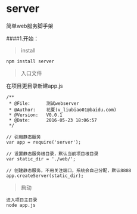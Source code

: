 # server
简单web服务脚手架

####1.开始：
>install

```
npm install server
```
>入口文件

在项目更目录新建app.js

```
/**
 * @File:      测试webserver
 * @Author:    花夏(v_liubiao01@baidu.com)
 * @Version:   V0.0.1
 * @Date:      2016-05-23 18:06:57
 */
 
// 引用静态服务
var app = require('server');

// 设置静态服务根目录，默认当前项目根目录
var static_dir = './web/';

// 创建静态服务，不用关注端口，系统会自己分配，默认8888
app.createServer(static_dir);
```
>启动

```
进入项目主目录
node app.js

```